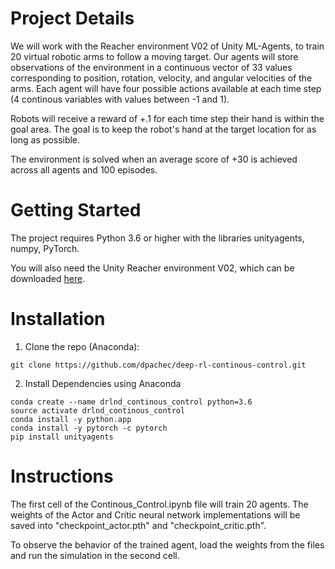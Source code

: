 # Project Details

We will work with the Reacher environment V02 of Unity ML-Agents, to train 20 virtual robotic arms to follow a moving target. Our agents will store observations of the environment in a continuous vector of 33 values corresponding to position, rotation, velocity, and angular velocities of the arms. Each agent will have four possible actions available at each time step (4 continous variables with values between -1 and 1).

Robots will receive a reward of +.1 for each time step their hand is within the goal area. The goal is to keep the robot's hand at the target location for as long as possible. 

The environment is solved when an average score of +30 is achieved across all agents and 100 episodes.  


# Getting Started

The project requires Python 3.6 or higher with the libraries unityagents, numpy, PyTorch.

You will also need the Unity Reacher environment V02, which can be downloaded [here](https://s3-us-west-1.amazonaws.com/udacity-drlnd/P2/Reacher/.../Reacher.app.zip).


# Installation
1) Clone the repo (Anaconda):
```
git clone https://github.com/dpachec/deep-rl-continous-control.git
```

2) Install Dependencies using Anaconda
```
conda create --name drlnd_continous_control python=3.6
source activate drlnd_continous_control
conda install -y python.app
conda install -y pytorch -c pytorch
pip install unityagents
```

# Instructions

The first cell of the Continous_Control.ipynb file will train 20 agents. The weights of the Actor and Critic neural network implementations will be saved into "checkpoint_actor.pth" and "checkpoint_critic.pth".

To observe the behavior of the trained agent, load the weights from the files and run the simulation in the second cell.







